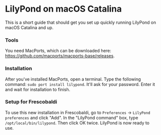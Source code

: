 # LilyPond on macOS Catalina
This is a short guide that should get you set up quickly running LilyPond on macOS Catalina and up.

### Tools
You need MacPorts, which can be downloaded here: https://github.com/macports/macports-base/releases.

### Installation
After you've installed MacPorts, open a terminal. Type the following command:
``sudo port install lilypond``. It'll ask for your password. Enter it and wait for installation to finish.

### Setup for Frescobaldi
To use this new installation in Frescobaldi, go to `Preferences` -> `LilyPond preferences` and click "Add". In the "LilyPond command" box, type `/opt/local/bin/lilypond`. Then click OK twice. LilyPond is now ready to use.